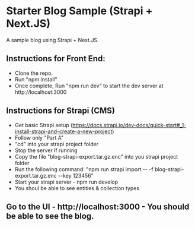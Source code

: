 # Starter Blog Sample (Strapi + Next.JS)
A sample blog using Strapi + Next.JS. 
## Instructions for Front End:
- Clone the repo.
- Run "npm install"
- Once complete, Run "npm run dev" to start the dev server at http://localhost:3000

## Instructions for Strapi (CMS)
- Get basic Strapi setup (https://docs.strapi.io/dev-docs/quick-start#_1-install-strapi-and-create-a-new-project)
- Follow only "Part A"
- "cd" into your strapi project folder
- Stop the server if running
- Copy the file "blog-strapi-export.tar.gz.enc" into you strapi project folder
- Run the following command: "npm run strapi import -- -f blog-strapi-export.tar.gz.enc --key 123456"
- Start  your strapi server - npm run develop
- You shoul be able to see entities & collection types

## Go to the UI - http://localhost:3000 - You should be able to see the blog.
